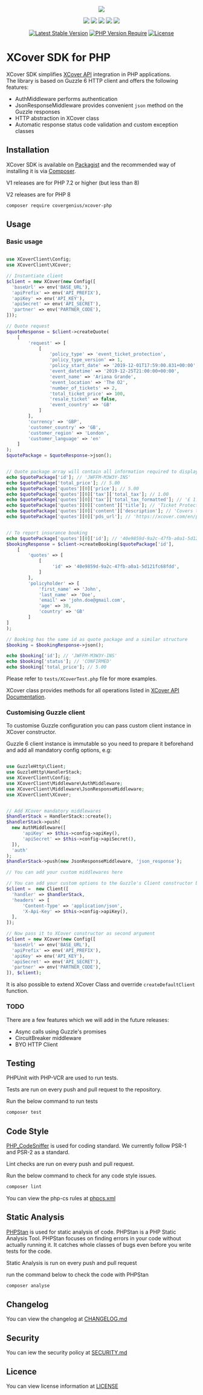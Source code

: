 <p align="center">
    <img src="xcover-logo.svg" />
</p>

<p align="center">
    <img src="https://github.com/CoverGenius/xcover-php/workflows/CI/badge.svg" />
    <img src="https://github.com/CoverGenius/xcover-php/workflows/Lint/badge.svg" />
    <img src="https://github.com/CoverGenius/xcover-php/workflows/Composer/badge.svg" />
    <img src="https://github.com/CoverGenius/xcover-php/workflows/Semgrep/badge.svg" />
    <img src="https://github.com/CoverGenius/xcover-php/workflows/Static%20Analysis/badge.svg" />
</p>

<p align="center">
    <a href="https://packagist.org/packages/CoverGenius/xcover-php"><img alt="Latest Stable Version" src="http://poser.pugx.org/CoverGenius/xcover-php/v?style=plastic" /></a>
    <a href="https://packagist.org/packages/CoverGenius/xcover-php"><img alt="PHP Version Require" src="http://poser.pugx.org/CoverGenius/xcover-php/require/php?style=plastic" /></a>
    <a href="https://packagist.org/packages/CoverGenius/xcover-php"><img alt="License" src="http://poser.pugx.org/CoverGenius/xcover-php/license?style=plastic" /></a>
</p>


# XCover SDK for PHP

XCover SDK simplifies [XCover API](https://www.covergenius.com/api/docs/xcover/) integration in PHP applications.     
The library is based on Guzzle 6 HTTP client and offers the following features:

  * AuthMiddleware performs authentication
  * JsonResponseMiddleware provides convenient `json` method on the Guzzle responses 
  * HTTP abstraction in XCover class
  * Automatic response status code validation and custom exception classes

## Installation

XCover SDK is available on [Packagist](https://packagist.org/packages/covergenius/xcover-php) and the recommended way of installing it is via [Composer](https://getcomposer.org/).

V1 releases are for PHP 7.2 or higher (but less than 8)

V2 releases are for PHP 8

```bash
composer require covergenius/xcover-php
```

## Usage

### Basic usage

```php

use XCoverClient\Config;
use XCoverClient\XCover;

// Instantiate client
$client = new XCover(new Config([
  'baseUrl' => env('BASE_URL'),
  'apiPrefix' => env('API_PREFIX'),
  'apiKey' => env('API_KEY'),
  'apiSecret' => env('API_SECRET'),
  'partner' => env('PARTNER_CODE'),
]));

// Quote request
$quoteResponse = $client->createQuote(
    [
        'request' => [
            [
                'policy_type' => 'event_ticket_protection', 
                'policy_type_version' => 1, 
                'policy_start_date' => '2019-12-01T17:59:00.831+00:00', 
                'event_datetime' => '2019-12-25T21:00:00+00:00', 
                'event_name' => 'Ariana Grande', 
                'event_location' => 'The O2', 
                'number_of_tickets' => 2, 
                'total_ticket_price' => 100, 
                'resale_ticket' => false, 
                'event_country' => 'GB' 
            ] 
        ], 
        'currency' => 'GBP',
        'customer_country' => 'GB',
        'customer_region' => 'London',
        'customer_language' => 'en' 
    ]
);
$quotePackage = $quoteResponse->json();


// Quote package array will contain all information required to display the insurance offering
echo $quotePackage['id']; // 'JWFFM-M3W3Y-INS'
echo $quotePackage['total_price']; // 5.00
echo $quotePackage['quotes'][0]['price']; // 5.00
echo $quotePackage['quotes'][0]['tax']['total_tax']; // 1.00
echo $quotePackage['quotes'][0]['tax']['total_tax_formatted']; // '£ 1.00'
echo $quotePackage['quotes'][0]['content']['title']; // 'Ticket Protection'
echo $quotePackage['quotes'][0]['content']['description']; // 'Covers the purchase cost of tickets (up to a maximum of £500) if you are unable to attend a booked event as result of an unexpected circumstance.'
echo $quotePackage['quotes'][0]['pds_url']; // 'https://xcover.com/en/pds/JWFFM-M3W3Y-INS?policy_type=event_ticket_protection_v1'


// To report insurance booking
echo $quotePackage['quotes'][0]['id']; // '40e9859d-9a2c-47fb-a0a1-5d121fc68fdd'
$bookingResponse = $client->createBooking($quotePackage['id'],
    [
        'quotes' => [
            [
                 'id' => '40e9859d-9a2c-47fb-a0a1-5d121fc68fdd',
            ]
        ],
        'policyholder' => [
            'first_name' => 'John',
            'last_name' => 'Doe',
            'email' => 'john.doe@gmail.com',
            'age' => 30,
            'country' => 'GB'
        ]
]
);

// Booking has the same id as quote package and a similar structure
$booking = $bookingResponse->json();

echo $booking['id']; // 'JWFFM-M3W3Y-INS'
echo $booking['status']; // 'CONFIRMED'
echo $booking['total_price']; // 5.00
```

Please refer to `tests/XCoverTest.php` file for more examples.

XCover class provides methods for all operations listed in [XCover API Documentation](https://www.covergenius.com/api/docs/xcover/).

### Customising Guzzle client

To customise Guzzle configuration you can pass custom client instance in XCover constructor.

Guzzle 6 client instance is immutable so you need to prepare it beforehand and add all mandatory config options, e.g:
  
```php

use GuzzleHttp\Client;
use GuzzleHttp\HandlerStack;
use XCoverClient\Config;
use XCoverClient\Middleware\AuthMiddleware;
use XCoverClient\Middleware\JsonResponseMiddleware;
use XCoverClient\XCover;


// Add XCover mandatory middlewares
$handlerStack = HandlerStack::create();
$handlerStack->push(
  new AuthMiddleware([
      'apiKey' => $this->config->apiKey(),
      'apiSecret' => $this->config->apiSecret(),
  ]),
  'auth'
);
$handlerStack->push(new JsonResponseMiddleware, 'json_response');

// You can add your custom middlewares here      

// You can add your custom options to the Guzzle's Client constructor below
$client =  new Client([
  'handler' => $handlerStack,
  'headers' => [
      'Content-Type' => 'application/json',
      'X-Api-Key' => $this->config->apiKey(),
  ],
]);

// Now pass it to XCover constructor as second argument
$client = new XCover(new Config([
  'baseUrl' => env('BASE_URL'),
  'apiPrefix' => env('API_PREFIX'),
  'apiKey' => env('API_KEY'),
  'apiSecret' => env('API_SECRET'),
  'partner' => env('PARTNER_CODE'),
]), $client);
```

It is also possible to extend XCover Class and override `createDefaultClient` function.

### TODO

There are a few features which we will add in the future releases:
    
  * Async calls using Guzzle's promises
  * CircuitBreaker middleware
  * BYO HTTP Client


## Testing

PHPUnit with PHP-VCR are used to run tests.

Tests are run on every push and pull request to the repository.

Run the below command to run tests

```bash
composer test
```

## Code Style

[PHP_CodeSniffer](https://github.com/squizlabs/PHP_CodeSniffer) is used for coding standard. We currently follow PSR-1 and PSR-2 as a standard.

Lint checks are run on every push and pull request.

Run the below command to check for any code style issues.

```bash
composer lint
```

You can view the php-cs rules at [phpcs.xml](phpcs.xml)

## Static Analysis

[PHPStan](https://github.com/phpstan/phpstan) is used for static analysis of code. PHPStan is a PHP Static Analysis Tool. PHPStan focuses on finding errors in your code without actually running it.
It catches whole classes of bugs even before you write tests for the code.

Static Analysis is run on every push and pull request

run the command below to check the code with PHPStan

```bash
composer analyse
```

## Changelog

You can view the changelog at [CHANGELOG.md](CHANGELOG.md)

## Security

You can iew the security policy at [SECURITY.md](SECURITY.md)

## Licence

You can view license information at [LICENSE](LICENSE)
